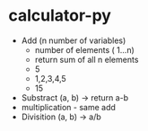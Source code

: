 # calculator-py


- Add (n number of variables)
    - number of elements ( 1...n)
    - return sum of all n elements
    - 5 
    - 1,2,3,4,5
    - 15
- Substract (a, b) -> return a-b
- multiplication - same add 
- Divisition (a, b) -> a/b

